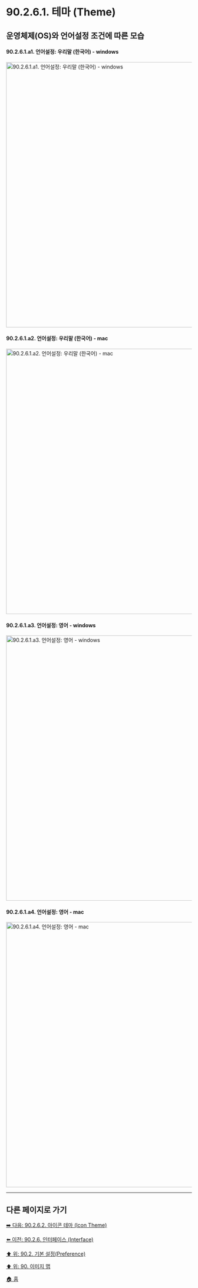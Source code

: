 # 90.2.6.1. 테마 (Theme)
## 운영체제(OS)와 언어설정 조건에 따른 모습
#### 90.2.6.1.a1. 언어설정: 우리말 (한국어) - windows

<img width="720" alt="90.2.6.1.a1. 언어설정: 우리말 (한국어) - windows" src="https://github.com/wonder13662/gimp/assets/15767104/3809ad67-a5d8-4e7d-bb3d-2f7e82d44306">

#### 90.2.6.1.a2. 언어설정: 우리말 (한국어) - mac

<img width="720" alt="90.2.6.1.a2. 언어설정: 우리말 (한국어) - mac" src="https://github.com/wonder13662/gimp/assets/15767104/399851cc-5749-4856-a0a8-2ae805f7d01b">

#### 90.2.6.1.a3. 언어설정: 영어 - windows

<img width="720" alt="90.2.6.1.a3. 언어설정: 영어 - windows" src="https://github.com/wonder13662/gimp/assets/15767104/38478d77-ea5d-43e4-8f31-fcb471060422">

#### 90.2.6.1.a4. 언어설정: 영어 - mac

<img width="720" alt="90.2.6.1.a4. 언어설정: 영어 - mac" src="https://github.com/wonder13662/gimp/assets/15767104/855693c1-1835-4760-98be-62555036581c">

***

## 다른 페이지로 가기

[➡️ 다음: 90.2.6.2. 아이콘 테마 (Icon Theme)](./90-02-06-02-icon-theme.md)

[⬅️ 이전: 90.2.6. 인터페이스 (Interface)](./90-02-06-00-interface.md)

[⬆️ 위: 90.2. 기본 설정(Preference)](./90-02-00-preference.md)

[⬆️ 위: 90. 이미지 맵](./90-00-image-map.md)

[🏠 홈](./00-home.md)
